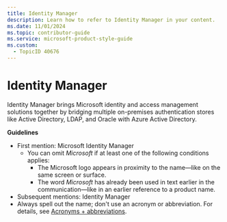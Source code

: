 ```yaml
---
title: Identity Manager
description: Learn how to refer to Identity Manager in your content.
ms.date: 11/01/2024
ms.topic: contributor-guide
ms.service: microsoft-product-style-guide
ms.custom:
  - TopicID 40676
---
```



# Identity Manager

Identity Manager brings Microsoft identity and access management solutions together by bridging multiple on-premises authentication stores like Active Directory, LDAP, and Oracle with Azure Active Directory.  

**Guidelines**

- First mention: Microsoft Identity Manager
  - You can omit *Microsoft* if at least one of the following conditions applies:
    - The Microsoft logo appears in proximity to the name—like on the same screen or surface.
    - The word *Microsoft* has already been used in text earlier in the communication—like in an earlier reference to a product name.
- Subsequent mentions: Identity Manager
- Always spell out the name; don't use an acronym or abbreviation. For details, see [Acronyms + abbreviations](~\acronyms-and-abbreviations.md).

